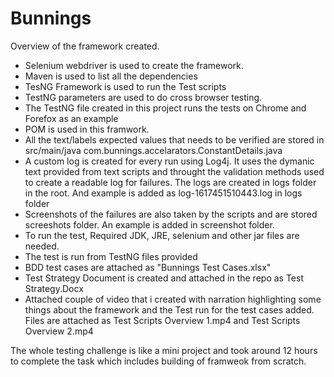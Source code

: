 # Bunnings
Overview of the framework created. 
* Selenium webdriver is used to create the framework.
* Maven is used to list all the dependencies
* TesNG Framework is used to run the Test scripts
* TestNG parameters are used to do cross browser testing. 
* The TestNG file created in this project runs the tests on Chrome and Forefox as an example
* POM is used in this framwork.
* All the text/labels expected values that needs to be verified are stored in src/main/java com.bunnings.accelarators.ConstantDetails.java
* A custom log is created for every run using Log4j. It uses the dymanic text provided from text scripts and throught the validation methods used to create a readable log for failures. The logs are created in logs folder in the root. And example is added as log-1617451510443.log in logs folder 
* Screenshots of the failures are also taken by the scripts and are stored screeshots folder. An example is added in screenshot folder.
* To run the test, Required JDK, JRE, selenium and other jar files are needed. 
* The test is run from TestNG files provided
* BDD test cases are attached as "Bunnings Test Cases.xlsx"
* Test Strategy Document is created and attached in the repo as Test Strategy.Docx
* Attached couple of video that i created with narration highlighting some things about the framework and the Test run for the test cases added. Files are attached as Test Scripts Overview 1.mp4 and Test Scripts Overview 2.mp4

The whole testing challenge is like a mini project and took around 12 hours to complete the task which includes building of framweok from scratch. 

